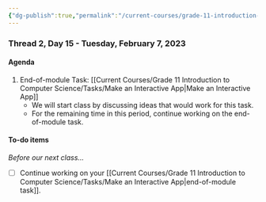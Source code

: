 ```yaml
---
{"dg-publish":true,"permalink":"/current-courses/grade-11-introduction-to-computer-science/section-2/thread-2/day-15/","dgHomeLink":false}
---
```


### Thread 2, Day 15 - Tuesday, February 7, 2023

#### Agenda

1. End-of-module Task: [[Current Courses/Grade 11 Introduction to Computer Science/Tasks/Make an Interactive App\|Make an Interactive App]]
	- We will start class by discussing ideas that would work for this task.
	- For the remaining time in this period, continue working on the end-of-module task.
	  
#### To-do items
*Before our next class...*
- [ ] Continue working on your [[Current Courses/Grade 11 Introduction to Computer Science/Tasks/Make an Interactive App\|end-of-module task]].